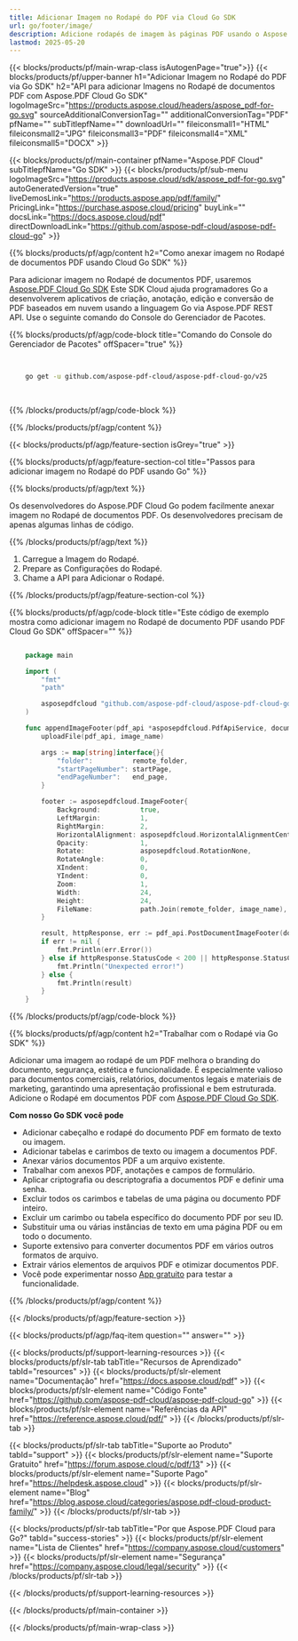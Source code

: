 ```yaml
---
title: Adicionar Imagem no Rodapé do PDF via Cloud Go SDK
url: go/footer/image/
description: Adicione rodapés de imagem às páginas PDF usando o Aspose.PDF Cloud SDK em Go. Branding, assinaturas e mais.
lastmod: 2025-05-20
---
```


{{< blocks/products/pf/main-wrap-class isAutogenPage="true">}}
{{< blocks/products/pf/upper-banner h1="Adicionar Imagem no Rodapé do PDF via Go SDK" h2="API para adicionar Imagens no Rodapé de documentos PDF com Aspose.PDF Cloud Go SDK" logoImageSrc="https://products.aspose.cloud/headers/aspose_pdf-for-go.svg" sourceAdditionalConversionTag="" additionalConversionTag="PDF" pfName="" subTitlepfName="" downloadUrl="" fileiconsmall1="HTML" fileiconsmall2="JPG" fileiconsmall3="PDF" fileiconsmall4="XML" fileiconsmall5="DOCX" >}}

{{< blocks/products/pf/main-container pfName="Aspose.PDF Cloud" subTitlepfName="Go SDK" >}}
{{< blocks/products/pf/sub-menu logoImageSrc="https://products.aspose.cloud/sdk/aspose_pdf-for-go.svg"
autoGeneratedVersion="true"
liveDemosLink="https://products.aspose.app/pdf/family/" PricingLink="https://purchase.aspose.cloud/pricing" buyLink="" docsLink="https://docs.aspose.cloud/pdf"  directDownloadLink="https://github.com/aspose-pdf-cloud/aspose-pdf-cloud-go" >}}

{{% blocks/products/pf/agp/content h2="Como anexar imagem no Rodapé de documentos PDF usando Cloud Go SDK" %}}

Para adicionar imagem no Rodapé de documentos PDF, usaremos
[Aspose.PDF Cloud Go SDK](https://products.aspose.cloud/pdf/go/)
Este SDK Cloud ajuda programadores Go a desenvolverem aplicativos de criação, anotação, edição e conversão de PDF baseados em nuvem usando a linguagem Go via Aspose.PDF REST API. Use o seguinte comando do Console do Gerenciador de Pacotes.

{{% blocks/products/pf/agp/code-block title="Comando do Console do Gerenciador de Pacotes" offSpacer="true" %}}

```bash

     
    go get -u github.com/aspose-pdf-cloud/aspose-pdf-cloud-go/v25
     
     
```

{{% /blocks/products/pf/agp/code-block %}}

{{% /blocks/products/pf/agp/content %}}

{{< blocks/products/pf/agp/feature-section isGrey="true" >}}

{{% blocks/products/pf/agp/feature-section-col title="Passos para adicionar imagem no Rodapé do PDF usando Go" %}}

{{% blocks/products/pf/agp/text %}}

Os desenvolvedores do Aspose.PDF Cloud Go podem facilmente anexar imagem no Rodapé de documentos PDF. Os desenvolvedores precisam de apenas algumas linhas de código.

{{% /blocks/products/pf/agp/text %}}

1. Carregue a Imagem do Rodapé.
1. Prepare as Configurações do Rodapé.
1. Chame a API para Adicionar o Rodapé.

{{% /blocks/products/pf/agp/feature-section-col %}}

{{% blocks/products/pf/agp/code-block title="Este código de exemplo mostra como adicionar imagem no Rodapé de documento PDF usando PDF Cloud Go SDK" offSpacer="" %}}

```go

    package main

    import (
        "fmt"
        "path"

        asposepdfcloud "github.com/aspose-pdf-cloud/aspose-pdf-cloud-go/v25"
    )

    func appendImageFooter(pdf_api *asposepdfcloud.PdfApiService, document_name string, image_name string, startPage int32, end_page int32, remote_folder string) {
        uploadFile(pdf_api, image_name)

        args := map[string]interface{}{
            "folder":          remote_folder,
            "startPageNumber": startPage,
            "endPageNumber":   end_page,
        }

        footer := asposepdfcloud.ImageFooter{
            Background:          true,
            LeftMargin:          1,
            RightMargin:         2,
            HorizontalAlignment: asposepdfcloud.HorizontalAlignmentCenter,
            Opacity:             1,
            Rotate:              asposepdfcloud.RotationNone,
            RotateAngle:         0,
            XIndent:             0,
            YIndent:             0,
            Zoom:                1,
            Width:               24,
            Height:              24,
            FileName:            path.Join(remote_folder, image_name),
        }

        result, httpResponse, err := pdf_api.PostDocumentImageFooter(document_name, footer, args)
        if err != nil {
            fmt.Println(err.Error())
        } else if httpResponse.StatusCode < 200 || httpResponse.StatusCode > 299 {
            fmt.Println("Unexpected error!")
        } else {
            fmt.Println(result)
        }
    }
```

{{% /blocks/products/pf/agp/code-block %}}

{{% blocks/products/pf/agp/content h2="Trabalhar com o Rodapé via Go SDK" %}}

Adicionar uma imagem ao rodapé de um PDF melhora o branding do documento, segurança, estética e funcionalidade. É especialmente valioso para documentos comerciais, relatórios, documentos legais e materiais de marketing, garantindo uma apresentação profissional e bem estruturada.
Adicione o Rodapé em documentos PDF com [Aspose.PDF Cloud Go SDK](https://products.aspose.cloud/pdf/go/).

**Com nosso Go SDK você pode**

+ Adicionar cabeçalho e rodapé do documento PDF em formato de texto ou imagem.
+ Adicionar tabelas e carimbos de texto ou imagem a documentos PDF.
+ Anexar vários documentos PDF a um arquivo existente.
+ Trabalhar com anexos PDF, anotações e campos de formulário.
+ Aplicar criptografia ou descriptografia a documentos PDF e definir uma senha.
+ Excluir todos os carimbos e tabelas de uma página ou documento PDF inteiro.
+ Excluir um carimbo ou tabela específico do documento PDF por seu ID.
+ Substituir uma ou várias instâncias de texto em uma página PDF ou em todo o documento.
+ Suporte extensivo para converter documentos PDF em vários outros formatos de arquivo.
+ Extrair vários elementos de arquivos PDF e otimizar documentos PDF.
+ Você pode experimentar nosso [App gratuito](https://products.aspose.app/pdf/xfa) para testar a funcionalidade.

{{% /blocks/products/pf/agp/content %}}

{{< /blocks/products/pf/agp/feature-section >}}

{{< blocks/products/pf/agp/faq-item question="" answer="" >}}

{{< blocks/products/pf/support-learning-resources >}}
{{< blocks/products/pf/slr-tab tabTitle="Recursos de Aprendizado" tabId="resources" >}}
{{< blocks/products/pf/slr-element name="Documentação" href="https://docs.aspose.cloud/pdf" >}}
{{< blocks/products/pf/slr-element name="Código Fonte" href="https://github.com/aspose-pdf-cloud/aspose-pdf-cloud-go" >}}
{{< blocks/products/pf/slr-element name="Referências da API" href="https://reference.aspose.cloud/pdf/" >}}
{{< /blocks/products/pf/slr-tab >}}

{{< blocks/products/pf/slr-tab tabTitle="Suporte ao Produto" tabId="support" >}}
{{< blocks/products/pf/slr-element name="Suporte Gratuito" href="https://forum.aspose.cloud/c/pdf/13" >}}
{{< blocks/products/pf/slr-element name="Suporte Pago" href="https://helpdesk.aspose.cloud" >}}
{{< blocks/products/pf/slr-element name="Blog" href="https://blog.aspose.cloud/categories/aspose.pdf-cloud-product-family/" >}}
{{< /blocks/products/pf/slr-tab >}}

{{< blocks/products/pf/slr-tab tabTitle="Por que Aspose.PDF Cloud para Go?" tabId="success-stories" >}}
{{< blocks/products/pf/slr-element name="Lista de Clientes" href="https://company.aspose.cloud/customers" >}}
{{< blocks/products/pf/slr-element name="Segurança" href="https://company.aspose.cloud/legal/security" >}}
{{< /blocks/products/pf/slr-tab >}}

{{< /blocks/products/pf/support-learning-resources >}}

{{< /blocks/products/pf/main-container >}}

{{< /blocks/products/pf/main-wrap-class >}}



